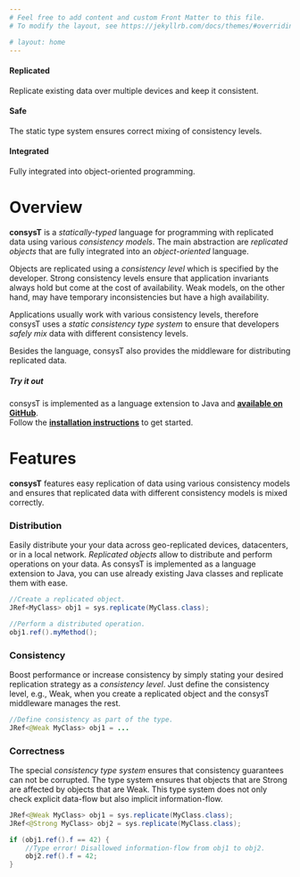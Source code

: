 ```yaml
---
# Feel free to add content and custom Front Matter to this file.
# To modify the layout, see https://jekyllrb.com/docs/themes/#overriding-theme-defaults

# layout: home
---
```


<div id="featureparent">
	<div class="feature">
		<h4>Replicated</h4>
		<p>Replicate existing data over multiple devices and keep it consistent.</p>
	</div>
	<div class="feature">
		<h4>Safe</h4>
		<p>The static type system ensures correct mixing of consistency levels.</p>
	</div>
	<div class="feature">
		<h4>Integrated</h4>
		<p>Fully integrated into object-oriented programming.</p>
	</div>
</div>


# Overview

**consysT** is a *statically-typed* language for programming with replicated data using various *consistency models*.
The main abstraction are *replicated objects* that are fully integrated into an *object-oriented* language.

Objects are replicated using a *consistency level* which is specified by the developer.
Strong consistency levels ensure that application invariants always hold but come at the cost of availability.
Weak models, on the other hand, may have temporary inconsistencies but have a high availability.

Applications usually work with various consistency levels, therefore consysT uses a *static consistency type system* to ensure that developers *safely mix* data with different consistency levels.

Besides the language, consysT also provides the middleware for distributing replicated data.



<div class="tryout">
<h5>Try it out</h5>
consysT is implemented as a language extension to Java and <a href="https://github.com/consysT-project/consyst-code"><strong>available on GitHub</strong></a>.
<br>
Follow the <a href="install.html"><strong>installation instructions</strong></a> to get started.
</div>


<!-- # What is consysT?

Many modern applications use some distribution of data -- sharing pictures with friends, contacting payment servers, or reading news.
In particular, replication of data is useful when scalability, failure tolerance, offline functionality or latency play a role.
For these reasons, data is replicated over devices in a local network, datacenter, or world-wide.

However, when data can be modified, data consistency is a challenge for the system and for developers.
Keeping data consistent all the time is costly as replicas have to coordinate continuously, but may be important to guarantee application correctness.
To counteract this Weak consistency models have been developed to reduce the coordination cost, but developers have to reason about temporarily inconsistent data or asynchronous change propagation.

To make things worse, developers often have to mix consistency models in the same application. -->

<!-- **consysT** is a language and middle ware for that purpose. It lets developers easily define data with different consistency models. It tracks the replicated data and its consistency models through the application and ensures that consistency models are mixed correctly. -->



# Features

**consysT** features easy replication of data using various consistency models and ensures that replicated data with different consistency models is mixed correctly.

### Distribution
Easily distribute your your data across geo-replicated devices, datacenters, or in a local network. *Replicated objects* allow to distribute and perform operations on your data. As consysT is implemented as a language extension to Java, you can use already existing Java classes and replicate them with ease.

```java
//Create a replicated object.
JRef<MyClass> obj1 = sys.replicate(MyClass.class);

//Perform a distributed operation.
obj1.ref().myMethod();
```

### Consistency
Boost performance or increase consistency by simply stating your desired replication strategy as a *consistency level*. Just define the consistency level, e.g., Weak, when you create a replicated object and the consysT middleware manages the rest.

```java
//Define consistency as part of the type.
JRef<@Weak MyClass> obj1 = ...
```

### Correctness
The special *consistency type system* ensures that consistency guarantees can not be corrupted. The type system ensures that objects that are Strong are affected by objects that are Weak. This type system does not only check explicit data-flow but also implicit information-flow.

```java
JRef<@Weak MyClass> obj1 = sys.replicate(MyClass.class);
JRef<@Strong MyClass> obj2 = sys.replicate(MyClass.class);

if (obj1.ref().f == 42) {
	//Type error! Disallowed information-flow from obj1 to obj2.
	obj2.ref().f = 42;
}
```


<!-- # Example


We introduce how **consysT** works with an example.
Assume you have the following `Counter` class in Java.

```java
class Counter {
	int value;

	Counter(int value) {
		this.value = value;
	}

	void inc() {
		value = value + 1;
	}

	int get() {
		return value;
	}
}
``` -->






<!--
ust create a new *replicated object* and consys manages the rest.

, you can define the [*consistency model*](https://jepsen.io/consistency) which defines how changes of your replicated data are propageted. For example, it may suffice to not immediately propagate changes and allow concurrent updates in order to gain performance. consys lets you define your desired consistency model separately for each object as part of a consistency type.

that ensures correct mixing objects with with different consistency models. Incompatible consistency models can not be mixed in a way that would corrupt consistency guarantees, while still allowing mixing where it is sensible.
-->
